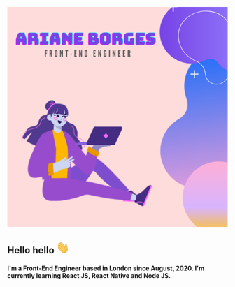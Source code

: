 ![Capa](https://github.com/arianeborges/arianeborges/blob/main/img/Capa.png)

## Hello hello <img src="img/hi.gif" width="30px"></h2>

<!--
**arianeborges/arianeborges** is a ✨ _special_ ✨ repository because its `README.md` (this file) appears on your GitHub profile.

Here are some ideas to get you started:

- 🔭 I’m currently working on ...
- 🌱 I’m currently learning ...
- 👯 I’m looking to collaborate on ...
- 🤔 I’m looking for help with ...
- 💬 Ask me about ...
- 📫 How to reach me: ...
- 😄 Pronouns: ...
- ⚡ Fun fact: ...
-->


#### I'm a Front-End Engineer based in London since August, 2020. I'm currently learning React JS, React Native and Node JS.

